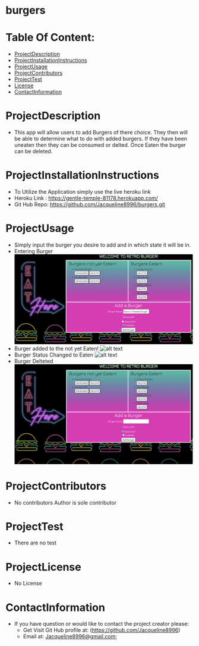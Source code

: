 # burgers
# Table Of Content:
* [ProjectDescription](#ProjectDescription)
* [ProjectInstallationInstructions](#ProjectInstallationInstructions)
* [ProjectUsage](#ProjectUsage)
* [ProjectContributors](#ProjectContributors)
* [ProjectTest](#ProjectTest)
* [License](#Projectlicense)
* [ContactInformation](#ContactInformation)

# ProjectDescription
* This app will allow users to add Burgers of there choice. They then will be able to determine what to do with added burgers. If they have been uneaten then they can be consumed or delted. Once Eaten the burger can be deleted.

# ProjectInstallationInstructions
* To Utilize the Application simply use the live heroku link
* Heroku Link : https://gentle-temple-81178.herokuapp.com/
* Git Hub Repo: https://github.com/Jacqueline8996/burgers.git

# ProjectUsage
* Simply input the burger you desire to add and in which state it will be in.
 * Entering Burger
![alt text](/public/images/burgerEntered.png)
 * Burger added to the not yet Eaten!
![alt text](/public/images/burgerAdded.pngg)
 * Burger Status Changed to Eaten
![alt text](/public/images/burgerEaten.pngg)
 * Burger Delteted
![alt text](/public/images/BurgerDeleted.png)

# ProjectContributors
* No contributors Author is sole contributor 

# ProjectTest
* There are no test 

# ProjectLicense
* No License

# ContactInformation
* If you have question or would like to contact the project creator please:
    *  Get Visit Git Hub profile at: (https://github.com/Jacqueline8996)
    *  Email at: Jacqueline8996@gmail.com;
